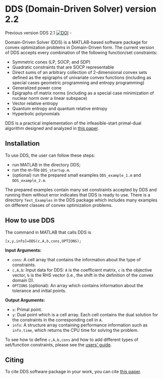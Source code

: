 # DDS (Domain-Driven Solver) version 2.2 
Previous version DDS 2.1 [![DOI](https://zenodo.org/badge/302381874.svg)](https://zenodo.org/badge/latestdoi/302381874) -

Domain-Driven Solver (DDS) is a MATLAB-based software package for convex optimization problems in Domain-Driven form. The current version of DDS accepts every combination of the following function/set constraints: 
- Symmetric cones (LP, SOCP, and SDP)
- Quadratic constraints that are SOCP representable 
- Direct sums of an arbitrary collection of 2-dimensional convex sets defined as the epigraphs of univariate convex
functions (including as special cases geometric programming and entropy programming)
- Generalized power cone
- Epigraphs of matrix norms (including as a special case minimization of nuclear norm over a linear subspace)
- Vector relative entropy
- Quantum entropy and quantum relative entropy
- Hyperbolic polynomials

DDS is a practical implementation of the infeasible-start primal-dual algorithm designed and analyzed in [this paper](https://arxiv.org/abs/1804.06925). 


## Installation 
To use DDS, the user can follow these steps:

- run MATLAB in the directory DDS;
- run the m-file `DDS_startup.m`.
-  (optional) run the prepared small examples `DDS_example_1.m` and `DDS_example_2.m`.

The prepared examples contain many set constraints accepted by DDS and running them without error indicates that DDS is ready to use. There is a directory `Text_Examples` in the DDS package which includes many examples on different classes of convex optimization problems. 

## How to use DDS

The command in MATLAB that calls DDS is 
```
[x,y,info]=DDS(c,A,b,cons,OPTIONS);
``` 

**Input Arguments:**
- `cons`:  A cell array that contains the information about the type of constraints. 
- `c,A,b`: Input data for DDS: `A` is the coefficient matrix, `c` is the objective vector, `b` is the RHS vector (i.e., the shift in the definition of the convex domain D). 
- `OPTIONS` (optional): An array which contains information about the tolerance  and initial points.  

**Output Arguments:**
- `x`: Primal point. 
- `y`: Dual point which is a cell array. Each cell contains the dual solution for the constraints in the corresponding cell  in `A`. 
- `info`: A structure array containing performance information such as `info.time`, which returns the CPU time for solving the problem. 

To see how to define `c,A,b,cons` and how to add different types of set/function constraints, please see the [users' guide](DDS_users_guide_V2.pdf). 

## Citing
To cite DDS software package in your work, you can cite [this paper](https://arxiv.org/abs/1908.03075v2).
